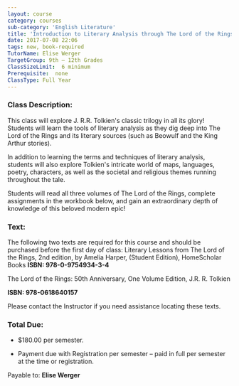 ```yaml
---
layout: course
category: courses
sub-category: 'English Literature'
title: 'Introduction to Literary Analysis through The Lord of the Rings'
date: 2017-07-08 22:06
tags: new, book-required
TutorName: Elise WergerTargetGroup: 9th – 12th GradesClassSizeLimit:  6 minimumPrerequisite:  noneClassType: Full Year
---
```

### Class Description: 

This class will explore J. R.R. Tolkien's classictrilogy in all its glory! Students will learn the tools of literaryanalysis as they dig deep into The Lord of the Rings and its literarysources (such as Beowulf and the King Arthur stories).In addition to learning the terms and techniques of literary analysis,students will also explore Tolkien's intricate world of maps, languages,poetry, characters, as well as the societal and religious themes runningthroughout the tale.Students will read all three volumes of The Lord of the Rings, completeassignments in the workbook below, and gain an extraordinary depth ofknowledge of this beloved modern epic!### Text:The following two texts are required for this course and should bepurchased before the first day of class:Literary Lessons from The Lord of the Rings, 2nd edition, by AmeliaHarper, (Student Edition), HomeScholar Books**ISBN: 978-0-9754934-3-4**The Lord of the Rings: 50th Anniversary, One Volume Edition, J.R. R.Tolkien**ISBN: 978-0618640157**Please contact the Instructor if you need assistance locating thesetexts.### Total Due:* $180.00 per semester.* Payment due with Registration per semester – paid in full persemester at the time or registration.Payable to: **Elise Werger**       
